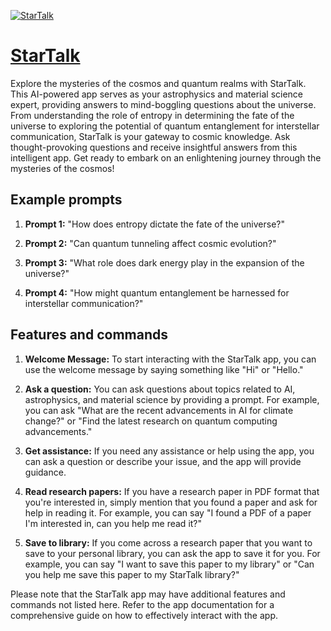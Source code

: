 [![StarTalk](https://files.oaiusercontent.com/file-1Xl59SzWoCEm9MluFRw7JBn0?se=2123-10-19T18%3A05%3A44Z&sp=r&sv=2021-08-06&sr=b&rscc=max-age%3D31536000%2C%20immutable&rscd=attachment%3B%20filename%3D2aadacd2-5973-4021-aa7a-3acfd578b810.png&sig=ok/ntNdktyUbh/3gCRcmZZ5NH%2BFEH6gMrgoreZzLqqM%3D)](https://chat.openai.com/g/g-kyX8sb2Jk-startalk)

# [StarTalk](https://chat.openai.com/g/g-kyX8sb2Jk-startalk)

Explore the mysteries of the cosmos and quantum realms with StarTalk. This AI-powered app serves as your astrophysics and material science expert, providing answers to mind-boggling questions about the universe. From understanding the role of entropy in determining the fate of the universe to exploring the potential of quantum entanglement for interstellar communication, StarTalk is your gateway to cosmic knowledge. Ask thought-provoking questions and receive insightful answers from this intelligent app. Get ready to embark on an enlightening journey through the mysteries of the cosmos!

## Example prompts

1. **Prompt 1:** "How does entropy dictate the fate of the universe?"

2. **Prompt 2:** "Can quantum tunneling affect cosmic evolution?"

3. **Prompt 3:** "What role does dark energy play in the expansion of the universe?"

4. **Prompt 4:** "How might quantum entanglement be harnessed for interstellar communication?"

## Features and commands

1. **Welcome Message:** To start interacting with the StarTalk app, you can use the welcome message by saying something like "Hi" or "Hello."

2. **Ask a question:** You can ask questions about topics related to AI, astrophysics, and material science by providing a prompt. For example, you can ask "What are the recent advancements in AI for climate change?" or "Find the latest research on quantum computing advancements."

3. **Get assistance:** If you need any assistance or help using the app, you can ask a question or describe your issue, and the app will provide guidance.

4. **Read research papers:** If you have a research paper in PDF format that you're interested in, simply mention that you found a paper and ask for help in reading it. For example, you can say "I found a PDF of a paper I'm interested in, can you help me read it?"

5. **Save to library:** If you come across a research paper that you want to save to your personal library, you can ask the app to save it for you. For example, you can say "I want to save this paper to my library" or "Can you help me save this paper to my StarTalk library?"

Please note that the StarTalk app may have additional features and commands not listed here. Refer to the app documentation for a comprehensive guide on how to effectively interact with the app.